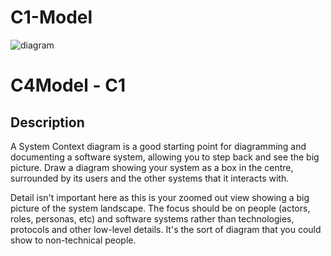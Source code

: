 # C1-Model

![diagram](https://www.plantuml.com/plantuml/svg/0/TPFFRjf04CRlIBp3b1EL0bQbddeA0jH4fGL1eYedDDX3sNQzO_QFc-HjgXvuWAfFu1VhBDWnITI3vVLujVFxlc_sqdcqFkGQTco3etJ01LdqR0VfksxdZJAf3Xd1pll2VKWIYp-7tvJVXOrijYaRJyOFKyuJpAn2K-fGX6JyVh3GQFpjvrcYqPFpKbgFu-vxFooaNRVJxSn6T_FRc_NNwvkhzMpwSVfbqdyRwmkoZaq_DhY0tcevJIPKhYYT5owkvDMJ-eASOuHzeFWeYw2CYD5eWGDOGgqUPOsGemb2MHsgtmmPmzL9A0YXtxBDWN88EOXEvyd2fx0XQqYWXpt1MJr8DU_NxinhSwH_SqnJYapD6duy7N84tE9ZG_T_31CLR2sAMpRu889aLt2X-cKLjoZhwRtljv3IjVs83EDQnnc2n0DYPgcg0xicQB2SeP4M57y6m7oZ94lg7JDOagu3UAty-gG4cac9vEFb13Bb2ZPgewBp6K91kfL9GAPK69r6km-gP1W-eCnTX4C7g0KwklEtzYmZHzyH76yiWM2t0eIvqM3gr4qgHxUAeuPMmJEpHaNrnpLKWwV0JkbaV078xV3i0sfXiIsTP6UucPMcpNc3rtQDM9omAScUex0TXvB41tnsAfy79dCW4u6HvUMrh0qHn_8W-LK7F0LsIIOxtgj_)

# C4Model - C1

## Description
A System Context diagram is a good starting point for diagramming and documenting a software system, allowing you to step back and see the big picture. Draw a diagram showing your system as a box in the centre, surrounded by its users and the other systems that it interacts with.

Detail isn't important here as this is your zoomed out view showing a big picture of the system landscape. The focus should be on people (actors, roles, personas, etc) and software systems rather than technologies, protocols and other low-level details. It's the sort of diagram that you could show to non-technical people.